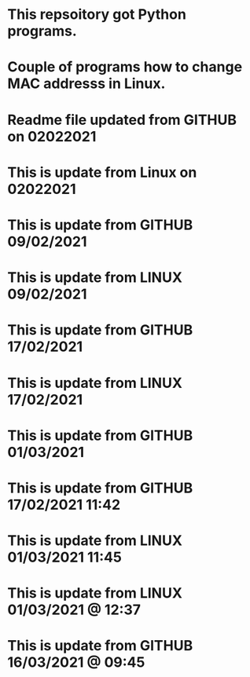 # This repsoitory got Python programs.
# Couple of programs how to change MAC addresss in Linux.
# Readme file updated from GITHUB on 02022021
# This is update from Linux on 02022021
# This is update from GITHUB 09/02/2021
# This is update from LINUX 09/02/2021
# This is update from GITHUB 17/02/2021
# This is update from LINUX 17/02/2021
# This is update from GITHUB 01/03/2021
# This is update from GITHUB 17/02/2021 11:42
# This is update from LINUX 01/03/2021 11:45
# This is update from LINUX 01/03/2021 @ 12:37
# This is update from GITHUB 16/03/2021 @ 09:45
